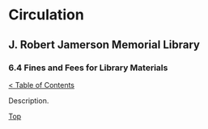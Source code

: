 [0]: ../README.md
[6.4]: fines-and-fees-for-library-materials.md

# Circulation
## J. Robert Jamerson Memorial Library
### 6.4 Fines and Fees for Library Materials
[< Table of Contents][0]

Description.

[Top][6.4]